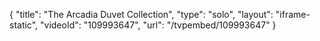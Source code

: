 {
    "title": "The Arcadia Duvet Collection",
    "type": "solo",
    "layout": "iframe-static",
    "videoId": "109993647",
    "url": "\/tvpembed\/109993647"
}